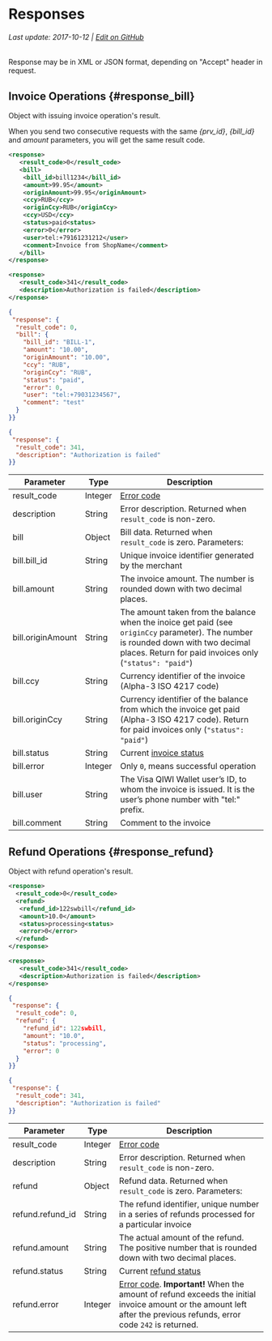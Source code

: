 # Responses

###### Last update: 2017-10-12 | [Edit on GitHub](https://github.com/QIWI-API/pull-payments-docs/blob/master/_responses_en.html.md)

Response may be in XML or JSON format, depending on "Accept" header in request.

## Invoice Operations {#response_bill}

Object with issuing invoice operation's result.

<aside class="notice">
When you send two consecutive requests with the same <i>{prv_id}</i>, <i>{bill_id}</i> and <i>amount</i> parameters, you will get the same result code.
</aside>
	 
~~~xml
<response>
   <result_code>0</result_code>
   <bill>
    <bill_id>bill1234</bill_id>
    <amount>99.95</amount>
    <originAmount>99.95</originAmount>
    <ccy>RUB</ccy>
    <originCcy>RUB</originCcy>
    <ccy>USD</ccy>
    <status>paid<status>
    <error>0</error>
    <user>tel:+79161231212</user>
    <comment>Invoice from ShopName</comment>
   </bill>
</response>
~~~

~~~xml
<response>
   <result_code>341</result_code>
   <description>Authorization is failed</description>
</response>
~~~

~~~json
{
 "response": {
  "result_code": 0,
  "bill": {
    "bill_id": "BILL-1",
    "amount": "10.00",
    "originAmount": "10.00", 
    "ccy": "RUB",
    "originCcy": "RUB",
    "status": "paid",
    "error": 0,
    "user": "tel:+79031234567",
    "comment": "test"
  }
}}
~~~

~~~json
{
 "response": {
  "result_code": 341,
  "description": "Authorization is failed"
}}
~~~

Parameter|Type|Description
--------|---|--------
result_code|Integer|[Error code](#errors)
description|String|Error description. Returned when `result_code` is non-zero.
bill|Object|Bill data. Returned when `result_code` is zero. Parameters:
bill.bill_id|String|Unique invoice identifier generated by the merchant
bill.amount|String|The invoice amount. The number is rounded down with two decimal places.
bill.originAmount|String|The amount taken from the balance when the inoice get paid (see `originCcy` parameter). The number is rounded down with two decimal places. Return for paid invoices only (`"status": "paid"`)
bill.ccy|String|Currency identifier of the invoice (Alpha-3 ISO 4217 code)
bill.originCcy|String|Currency identifier of the balance from which the invoice get paid (Alpha-3 ISO 4217 code). Return for paid invoices only (`"status": "paid"`)
bill.status|String|Current [invoice status](#status)
bill.error|Integer|Only `0`, means successful operation
bill.user|String|The Visa QIWI Wallet user’s ID, to whom the invoice is issued. It is the user’s phone number with "tel:" prefix.
bill.comment|String|Comment to the invoice

## Refund Operations {#response_refund}

Object with refund operation's result.
	 
~~~xml
<response>
  <result_code>0</result_code>
  <refund>
   <refund_id>122swbill</refund_id>
   <amount>10.0</amount>
   <status>processing<status>
   <error>0</error>
  </refund>
</response>
~~~

~~~xml
<response>
   <result_code>341</result_code>
   <description>Authorization is failed</description>
</response>
~~~

~~~json
{
 "response": {
  "result_code": 0,
  "refund": {
    "refund_id": 122swbill,
    "amount": "10.0",
    "status": "processing",
    "error": 0
  }
}}
~~~

~~~json
{
 "response": {
  "result_code": 341,
  "description": "Authorization is failed"
}}
~~~

Parameter|Type|Description
--------|---|--------
result_code|Integer|[Error code](#errors)
description|String|Error description. Returned when `result_code` is non-zero.
refund|Object|Refund data. Returned when `result_code` is zero. Parameters:
refund.refund_id|String|The refund identifier, unique number in a series of refunds processed for a particular invoice
refund.amount|String|The actual amount of the refund. The positive number that is rounded down with two decimal places.
refund.status|String|Current [refund status](#status_refund)
refund.error|Integer|[Error code](#errors). **Important!** When the amount of refund exceeds the initial invoice amount or the amount left after the previous refunds, error code `242` is returned.
